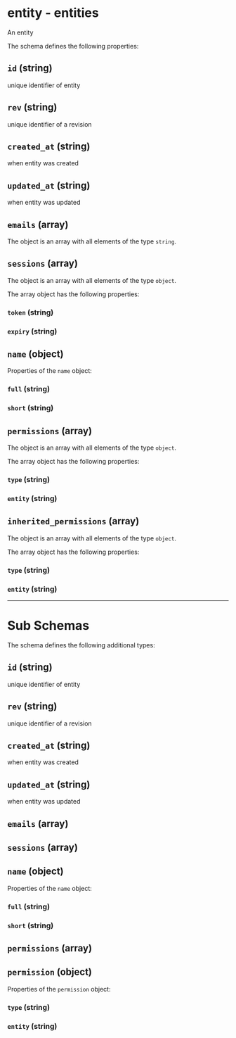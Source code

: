 # entity - entities

An entity

The schema defines the following properties:

## `id` (string)

unique identifier of entity

## `rev` (string)

unique identifier of a revision

## `created_at` (string)

when entity was created

## `updated_at` (string)

when entity was updated

## `emails` (array)

The object is an array with all elements of the type `string`.

## `sessions` (array)

The object is an array with all elements of the type `object`.

The array object has the following properties:

### `token` (string)

### `expiry` (string)

## `name` (object)

Properties of the `name` object:

### `full` (string)

### `short` (string)

## `permissions` (array)

The object is an array with all elements of the type `object`.

The array object has the following properties:

### `type` (string)

### `entity` (string)

## `inherited_permissions` (array)

The object is an array with all elements of the type `object`.

The array object has the following properties:

### `type` (string)

### `entity` (string)

---

# Sub Schemas

The schema defines the following additional types:

## `id` (string)

unique identifier of entity

## `rev` (string)

unique identifier of a revision

## `created_at` (string)

when entity was created

## `updated_at` (string)

when entity was updated

## `emails` (array)

## `sessions` (array)

## `name` (object)

Properties of the `name` object:

### `full` (string)

### `short` (string)

## `permissions` (array)

## `permission` (object)

Properties of the `permission` object:

### `type` (string)

### `entity` (string)